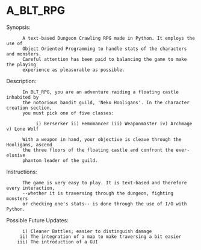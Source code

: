 # A_BLT_RPG

Synopsis:
          
          A text-based Dungeon Crawling RPG made in Python. It employs the use of
          Object Oriented Programming to handle stats of the characters and monsters.
          Careful attention has been paid to balancing the game to make the playing
          experience as pleasurable as possible.

Description:

          In BLT_RPG, you are an adventure raiding a floating castle inhabited by 
          the notorious bandit guild, 'Neko Hooligans'. In the character creation section, 
          you must pick one of five classes: 
          
               i) Berserker ii) Hemomancer iii) Weaponmaster iv) Archmage v) Lone Wolf
          
          With a weapon in hand, your objective is cleave through the Hooligans, ascend
          the three floors of the floating castle and confront the ever-elusive 
          phantom leader of the guild.


Instructions:

          The game is very easy to play. It is text-based and therefore every interaction,
          --whether it is traversing through the dungeon, fighting monsters 
          or checking one's stats-- is done through the use of I/O with Python. 


Possible Future Updates:

          i) Cleaner Battles; easier to distinguish damage
         ii) The integration of a map to make traversing a bit easier
        iii) The introduction of a GUI
